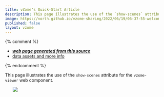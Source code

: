 ```yaml
---
title: vZome's Quick-Start Article
description: This page illustrates the use of the `show-scenes` attribute for the `vzome-viewer` web component.
image: https://vorth.github.io/vzome-sharing/2022/06/19/06-37-55-welcomeDodec/welcomeDodec.png
published: false
layout: vzome
---
```


{% comment %}
 - [***web page generated from this source***](<https://vorth.github.io/vzome-sharing/2022/06/19/welcomeDodec-06-37-55.html>)
 - [data assets and more info](<https://github.com/vorth/vzome-sharing/tree/main/2022/06/19/06-37-55-welcomeDodec/>)
 
{% endcomment %}

This page illustrates the use of the `show-scenes` attribute for the `vzome-viewer` web component.

<vzome-viewer style="width: 87%; height: 60vh; margin: 5%"
       src="https://vorth.github.io/vzome-sharing/2022/06/19/06-37-55-welcomeDodec/welcomeDodec.vZome" >
  <img src="https://vorth.github.io/vzome-sharing/2022/06/19/06-37-55-welcomeDodec/welcomeDodec.png" />
</vzome-viewer>